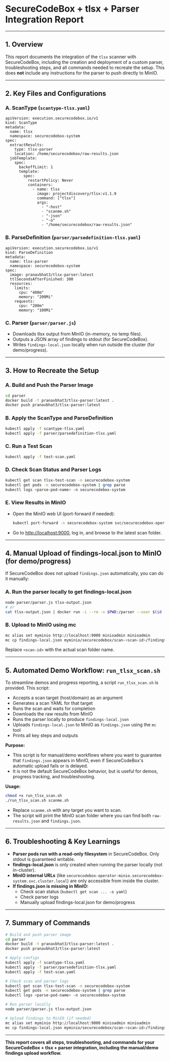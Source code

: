 # SecureCodeBox + tlsx + Parser Integration Report

---

## 1. Overview

This report documents the integration of the `tlsx` scanner with SecureCodeBox, including the creation and deployment of a custom parser, troubleshooting steps, and all commands needed to recreate the setup. This does **not** include any instructions for the parser to push directly to MinIO.

---

## 2. Key Files and Configurations

### A. ScanType (`scantype-tlsx.yaml`)
```
apiVersion: execution.securecodebox.io/v1
kind: ScanType
metadata:
  name: tlsx
  namespace: securecodebox-system
spec:
  extractResults:
    type: tlsx-parser
    location: /home/securecodebox/raw-results.json
  jobTemplate:
    spec:
      backoffLimit: 1
      template:
        spec:
          restartPolicy: Never
          containers:
            - name: tlsx
              image: projectdiscovery/tlsx:v1.1.9
              command: ["tlsx"]
              args:
                - "-host"
                - "scanme.sh"
                - "-json"
                - "-o"
                - "/home/securecodebox/raw-results.json"
```

### B. ParseDefinition (`parser/parsedefinition-tlsx.yaml`)
```
apiVersion: execution.securecodebox.io/v1
kind: ParseDefinition
metadata:
  name: tlsx-parser
  namespace: securecodebox-system
spec:
  image: pranavbhat3/tlsx-parser:latest
  ttlSecondsAfterFinished: 300
  resources:
    limits:
      cpu: "400m"
      memory: "200Mi"
    requests:
      cpu: "200m"
      memory: "100Mi"
```

### C. Parser (`parser/parser.js`)
- Downloads tlsx output from MinIO (in-memory, no temp files).
- Outputs a JSON array of findings to stdout (for SecureCodeBox).
- Writes `findings-local.json` locally when run outside the cluster (for demo/progress).

---

## 3. How to Recreate the Setup

### A. Build and Push the Parser Image
```bash
cd parser
docker build -t pranavbhat3/tlsx-parser:latest .
docker push pranavbhat3/tlsx-parser:latest
```

### B. Apply the ScanType and ParseDefinition
```bash
kubectl apply -f scantype-tlsx.yaml
kubectl apply -f parser/parsedefinition-tlsx.yaml
```

### C. Run a Test Scan
```bash
kubectl apply -f test-scan.yaml
```

### D. Check Scan Status and Parser Logs
```bash
kubectl get scan tlsx-test-scan -n securecodebox-system
kubectl get pods -n securecodebox-system | grep parse
kubectl logs <parse-pod-name> -n securecodebox-system
```

### E. View Results in MinIO
- Open the MinIO web UI (port-forward if needed):
  ```bash
  kubectl port-forward -n securecodebox-system svc/securecodebox-operator-minio 9000:9000
  ```
- Go to [http://localhost:9000](http://localhost:9000), log in, and browse to the latest scan folder.

---

## 4. Manual Upload of findings-local.json to MinIO (for demo/progress)

If SecureCodeBox does not upload `findings.json` automatically, you can do it manually:

### A. Run the parser locally to get findings-local.json
```bash
node parser/parser.js tlsx-output.json
# or
cat tlsx-output.json | docker run -i --rm -v $PWD:/parser --user $(id -u):$(id -g) pranavbhat3/tlsx-parser:latest
```

### B. Upload to MinIO using mc
```bash
mc alias set myminio http://localhost:9000 minioadmin minioadmin
mc cp findings-local.json myminio/securecodebox/scan-<scan-id>/findings.json
```
Replace `<scan-id>` with the actual scan folder name.

---

## 5. Automated Demo Workflow: `run_tlsx_scan.sh`

To streamline demos and progress reporting, a script `run_tlsx_scan.sh` is provided. This script:
- Accepts a scan target (host/domain) as an argument
- Generates a scan YAML for that target
- Runs the scan and waits for completion
- Downloads the raw results from MinIO
- Runs the parser locally to produce `findings-local.json`
- Uploads `findings-local.json` to MinIO as `findings.json` using the `mc` tool
- Prints all key steps and outputs

**Purpose:**
- This script is for manual/demo workflows where you want to guarantee that `findings.json` appears in MinIO, even if SecureCodeBox's automatic upload fails or is delayed.
- It is not the default SecureCodeBox behavior, but is useful for demos, progress tracking, and troubleshooting.

**Usage:**
```bash
chmod +x run_tlsx_scan.sh
./run_tlsx_scan.sh scanme.sh
```
- Replace `scanme.sh` with any target you want to scan.
- The script will print the MinIO scan folder where you can find both `raw-results.json` and `findings.json`.

---

## 6. Troubleshooting & Key Learnings

- **Parser pods run with a read-only filesystem** in SecureCodeBox. Only stdout is guaranteed writable.
- **findings-local.json** is only created when running the parser locally (not in-cluster).
- **MinIO internal URLs** (like `securecodebox-operator-minio.securecodebox-system.svc.cluster.local`) are only accessible from inside the cluster.
- **If findings.json is missing in MinIO:**
  - Check scan status (`kubectl get scan ... -o yaml`)
  - Check parser logs
  - Manually upload findings-local.json for demo/progress

---

## 7. Summary of Commands

```bash
# Build and push parser image
cd parser
docker build -t pranavbhat3/tlsx-parser:latest .
docker push pranavbhat3/tlsx-parser:latest

# Apply configs
kubectl apply -f scantype-tlsx.yaml
kubectl apply -f parser/parsedefinition-tlsx.yaml
kubectl apply -f test-scan.yaml

# Check scan and parser logs
kubectl get scan tlsx-test-scan -n securecodebox-system
kubectl get pods -n securecodebox-system | grep parse
kubectl logs <parse-pod-name> -n securecodebox-system

# Run parser locally
node parser/parser.js tlsx-output.json

# Upload findings to MinIO (if needed)
mc alias set myminio http://localhost:9000 minioadmin minioadmin
mc cp findings-local.json myminio/securecodebox/scan-<scan-id>/findings.json
```

---

**This report covers all steps, troubleshooting, and commands for your SecureCodeBox + tlsx + parser integration, including the manual/demo findings upload workflow.** 